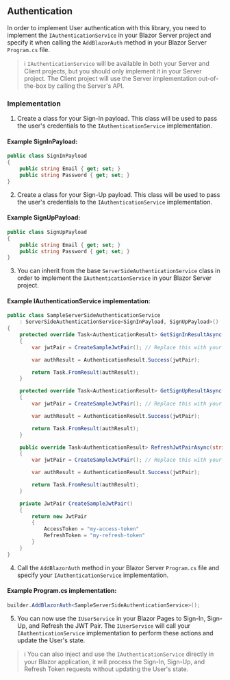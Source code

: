 ## Authentication

In order to implement User authentication with this library, you need to implement the `IAuthenticationService` in your Blazor Server project and specify it when calling the `AddBlazorAuth` method in your Blazor Server `Program.cs` file.

> ℹ️
> `IAuthenticationService` will be available in both your Server and Client projects, but you should only implement it in your Server project. The Client project will use the Server implementation out-of-the-box by calling the Server's API.

### Implementation

1. Create a class for your Sign-In payload. This class will be used to pass the user's credentials to the `IAuthenticationService` implementation.

#### Example SignInPayload:

```csharp
public class SignInPayload
{
    public string Email { get; set; }
    public string Password { get; set; }
}
```

2. Create a class for your Sign-Up payload. This class will be used to pass the user's credentials to the `IAuthenticationService` implementation.

#### Example SignUpPayload:

```csharp
public class SignUpPayload
{
    public string Email { get; set; }
    public string Password { get; set; }
}
```

3. You can inherit from the base `ServerSideAuthenticationService` class in order to implement the `IAuthenticationService` in your Blazor Server project.

#### Example IAuthenticationService implementation:

```csharp
public class SampleServerSideAuthenticationService
    : ServerSideAuthenticationService<SignInPayload, SignUpPayload>()
{
    protected override Task<AuthenticationResult> GetSignInResultAsync(SignInPayload signInPayload)
    {
        var jwtPair = CreateSampleJwtPair(); // Replace this with your actual authentication logic

        var authResult = AuthenticationResult.Success(jwtPair);

        return Task.FromResult(authResult);
    }

    protected override Task<AuthenticationResult> GetSignUpResultAsync(SignUpPayload signUpPayload)
    {
        var jwtPair = CreateSampleJwtPair(); // Replace this with your actual authentication logic

        var authResult = AuthenticationResult.Success(jwtPair);

        return Task.FromResult(authResult);
    }

    public override Task<AuthenticationResult> RefreshJwtPairAsync(string refreshToken)
    {
        var jwtPair = CreateSampleJwtPair(); // Replace this with your actual authentication logic

        var authResult = AuthenticationResult.Success(jwtPair);

        return Task.FromResult(authResult);
    }

    private JwtPair CreateSampleJwtPair()
    {
        return new JwtPair
        {
            AccessToken = "my-access-token"
            RefreshToken = "my-refresh-token"
        }
    }
}
```

4. Call the `AddBlazorAuth` method in your Blazor Server `Program.cs` file and specify your `IAuthenticationService` implementation.

#### Example Program.cs implementation:

```csharp
builder.AddBlazorAuth<SampleServerSideAuthenticationService>();
```

5. You can now use the `IUserService` in your Blazor Pages to Sign-In, Sign-Up, and Refresh the JWT Pair. The `IUserService` will call your `IAuthenticationService` implementation to perform these actions and update the User's state.

> ℹ️
> You can also inject and use the `IAuthenticationService` directly in your Blazor application, it will process the Sign-In, Sign-Up, and Refresh Token requests without updating the User's state.